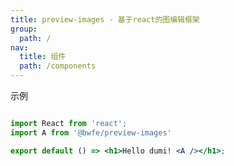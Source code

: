 ```yaml
---
title: preview-images - 基于react的图编辑框架
group:
  path: /
nav:
  title: 组件
  path: /components
---
```


示例

```jsx | preview

import React from 'react';
import A from '@bwfe/preview-images'

export default () => <h1>Hello dumi! <A /></h1>;
```